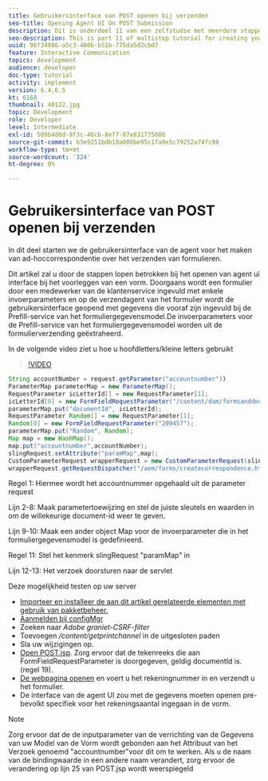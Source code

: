 ```yaml
---
title: Gebruikersinterface van POST openen bij verzenden
seo-title: Opening Agent UI On POST Submission
description: Dit is onderdeel 11 van een zelfstudie met meerdere stappen voor het maken van uw eerste interactieve communicatiedocument voor het afdrukkanaal. In dit deel starten we de gebruikersinterface van de agent voor het maken van ad-hoccorrespondentie over het verzenden van formulieren.
seo-description: This is part 11 of multistep tutorial for creating your first interactive communications document for the print channel. In this part, we will launch the agent ui interface for creating ad-hoc correspondence on form submission.
uuid: 96f34986-a5c3-400b-b51b-775da5d2cbd7
feature: Interactive Communication
topics: development
audience: developer
doc-type: tutorial
activity: implement
version: 6.4,6.5
kt: 6168
thumbnail: 40122.jpg
topic: Development
role: Developer
level: Intermediate
exl-id: 509b4d0d-9f3c-46cb-8ef7-07e831775086
source-git-commit: b3e9251bdb18a008be95c1fa9e5c79252a74fc98
workflow-type: tm+mt
source-wordcount: '324'
ht-degree: 0%

---
```


# Gebruikersinterface van POST openen bij verzenden

In dit deel starten we de gebruikersinterface van de agent voor het maken van ad-hoccorrespondentie over het verzenden van formulieren.

Dit artikel zal u door de stappen lopen betrokken bij het openen van agent ui interface bij het voorleggen van een vorm. Doorgaans wordt een formulier door een medewerker van de klantenservice ingevuld met enkele invoerparameters en op de verzendagent van het formulier wordt de gebruikersinterface geopend met gegevens die vooraf zijn ingevuld bij de Prefill-service van het formuliergegevensmodel.De invoerparameters voor de Prefill-service van het formuliergegevensmodel worden uit de formulierverzending geëxtraheerd.

In de volgende video ziet u hoe u hoofdletters/kleine letters gebruikt

>[!VIDEO](https://video.tv.adobe.com/v/40122?quality=12&learn=on)

```java
String accountNumber = request.getParameter("accountnumber"))
ParameterMap parameterMap = new ParameterMap();
RequestParameter icLetterId[] = new RequestParameter[1];
icLetterId[0] = new FormFieldRequestParameter("/content/dam/formsanddocuments/retirementstatementprint");
parameterMap.put("documentId", icLetterId);
RequestParameter Random[] = new RequestParameter[1];
Random[0] = new FormFieldRequestParameter("209457");
parameterMap.put("Random", Random);
Map map = new HashMap();
map.put("accountnumber",accountNumber);
slingRequest.setAttribute("paramMap",map);
CustomParameterRequest wrapperRequest = new CustomParameterRequest(slingRequest,parameterMap,"GET");
wrapperRequest.getRequestDispatcher("/aem/forms/createcorrespondence.html").include(wrapperRequest, response);
```

Regel 1: Hiermee wordt het accountnummer opgehaald uit de parameter request

Lijn 2-8: Maak parametertoewijzing en stel de juiste sleutels en waarden in om de willekeurige document-id weer te geven.

Lijn 9-10: Maak een ander object Map voor de invoerparameter die in het formuliergegevensmodel is gedefinieerd.

Regel 11: Stel het kenmerk slingRequest &quot;paramMap&quot; in

Lijn 12-13: Het verzoek doorsturen naar de servlet

Deze mogelijkheid testen op uw server

* [Importeer en installeer de aan dit artikel gerelateerde elementen met gebruik van pakketbeheer.](assets/launch-agent-ui.zip)
* [Aanmelden bij configMgr](http://localhost:4502/system/console/configMgr)
* Zoeken naar _Adobe graniet-CSRF-filter_
* Toevoegen _/content/getprintchannel_ in de uitgesloten paden
* Sla uw wijzigingen op.
* [Open POST.jsp](http://localhost:4502/apps/AEMForms/openprintchannel/POST.jsp). Zorg ervoor dat de tekenreeks die aan FormFieldRequestParameter is doorgegeven, geldig documentId is.(regel 19).
* [De webpagina openen](http://localhost:4502/content/OpenPrintChannel.html) en voert u het rekeningnummer in en verzendt u het formulier.
* De interface van de agent UI zou met de gegevens moeten openen pre-bevolkt specifiek voor het rekeningsaantal ingegaan in de vorm.

>[!NOTE]
>
>Zorg ervoor dat de de inputparameter van de verrichting van de Gegevens van uw Model van de Vorm wordt gebonden aan het Attribuut van het Verzoek genoemd &quot;accountnumber&quot;voor dit om te werken. Als u de naam van de bindingwaarde in een andere naam verandert, zorg ervoor de verandering op lijn 25 van POST.jsp wordt weerspiegeld
